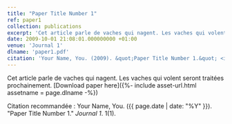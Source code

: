 ```yaml
---
title: "Paper Title Number 1"
ref: paper1
collection: publications
excerpt: 'Cet article parle de vaches qui nagent. Les vaches qui volent seront traitées prochainement.'
date: 2009-10-01 21:08:01.000000000 +01:00
venue: 'Journal 1'
dlname: 'paper1.pdf'
citation: 'Your Name, You. (2009). &quot;Paper Title Number 1.&quot; <i>Journal 1</i>. 1(1).'
---
```

Cet article parle de vaches qui nagent. Les vaches qui volent seront traitées prochainement.
[Download paper here]({%- include asset-url.html assetname = page.dlname -%})

Citation recommandée : Your Name, You. ({{ page.date | date: "%Y" }}). "Paper Title Number 1." <i>Journal 1</i>. 1(1).
